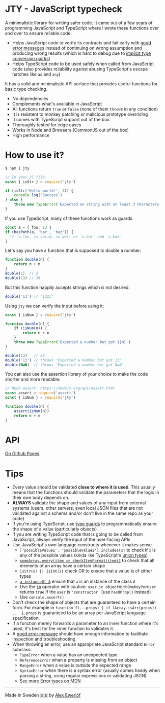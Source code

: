 # JTY - JavaScript typecheck

A minimalistic library for writing safer code. It came out of a few years of programming JavaScript and TypeScript where I wrote these functions over and over to ensure reliable code.

* Helps JavaScript code to verify its contracts and fail early with [good error messages](https://medium.com/hackernoon/what-makes-a-good-error-710d02682a68) instead of continuing on wrong assumption and producing wrong results (which is hard to debug due to [implicit type conversion quirks](https://2ality.com/2013/04/quirk-implicit-conversion.html))
* Helps TypeScript code to be used safely when called from JavaScript code (also provides reliability against abusing TypeScript's escape hatches like `as` and `any`)

It has a solid and minimalistic API surface that provides useful functions for basic type checking.

* No dependencies
* Complements what's available in JavaScript
* All functions return `true` or `false` (none of them `throw`s in any condition)
* It is resistent to monkey patching or malicious prototype overriding
* It comes with TypeScript support out of the box.
* Thoroughly tested for edge cases
* Works in Node and Browsers (CommonJS out of the box)
* High performance

# How to use it?

```bash
$ npm i jty
```

```js
// In your JS file
const { isStr } = require('jty')

if (isStr('Hello world!', 3)) {
    console.log('Success')
} else {
    throw new TypeError('Expected an string with at least 3 characters')
}
```

If you use TypeScript, many of these functions work as guards:

```TypeScript
const a = { foo: 13 }
if (hasPath(a, 'bar', 'baz')) {
  // `a.foo` is valid, as well as `a.bar` and `a.baz`
}
```

Let's say you have a function that is supposed to double a number:

```js
function double(n) {
    return n + n
}
double(1)  // 2
double(13) // 26
```

But this function happily accepts strings which is not desired:

```js
double('13') // '1313'
```

Using `jty` we can verify the input before using it:

```js
const { isNum } = require('jty')

function double(n) {
    if (isNum(n)) {
        return n + n
    }
    throw new TypeError(`Expected a number but got ${n}`)
}

double(13)   // 26
double('13') // throws 'Expected a number but got 13'
double(NaN)  // throws 'Expected a number but got NaN'
```

You can also use the assertion library of your choice to make the code shorter and more readable:

```js
// Node assert: https://nodejs.org/api/assert.html
const assert = require('assert')
const { isNum } = require('jty')

function double(n) {
    assert(isNum(n))
    return n + n
}
```

# API

[On Github Pages](https://userpixel.github.io/jty/)

# Tips

* Every value should be validated **close to where it is used**. This usually means that the functions should validate the parameters that the logic in their own body depends on.
* **ALWAYS** validate the shape and values of any input from external systems (users, other servers, even local JSON files that are not validated against a schema and/or don't live in the same repo as your code)
* If you're using TypeScript, use [type guards](https://www.typescriptlang.org/docs/handbook/advanced-types.html#user-defined-type-guards) to programmatically ensure the shape of a value (particularly objects)
* If you are writing TypeScript code that is going to be called from JavaScript, always verify the input of the user-facing APIs
* Use JavaScript's own language constructs whenever it makes sense
  - `['possibleValue1', 'possibleValue2'].includes(x)` to check if `x` is any of the possible values (kinda like TypeScript's [union types](https://www.typescriptlang.org/docs/handbook/advanced-types.html))
  - [`someArray.every(item => checkItemFormat(item))`](https://developer.mozilla.org/en-US/docs/Web/JavaScript/Reference/Global_Objects/Array/every) to check that all elements of an array have a certain shape
  - `isStr(x) || isInt(x)` check OR to ensure that a value is of either types
  - [`a instanceOf A`](https://developer.mozilla.org/en-US/docs/Web/JavaScript/Reference/Operators/instanceof) ensure that `a` is an instance of the class `A`
  - Use the [`in`](https://developer.mozilla.org/en-US/docs/Web/JavaScript/Reference/Operators/in) operator with caution: `user in objectWithOneKeyPerUser` returns `true` if the `user` is `'constructor'` (use `hasOProp()` instead)
  - Use `console.assert()` 
* Don't check the shape of objects that are guaranteed to have a certain form. For example in `function f(...props) { if (Array.isArr(props)) ... }`, `props` is guaranteed to be an array per JavaScript language specification.
* If a function merely forwards a parameter to an inner function where it's used, it's best for the inner function to validates it.
* A [good error message](https://medium.com/hackernoon/what-makes-a-good-error-710d02682a68) should have enough information to facilitate inspection and troubleshooting.
* When throwing an error, use an appropriate JavaScript standard `Error` subclass:
  - `TypeError` when a value has an unexpected type
  - `ReferenceError` when a property is missing from an object
  - `RangeError` when a value is outside the expected range
  - `SyntaxError` when there is a syntax error (usually comes handy when parsing a string, using regular expressions or validating JSON)
  - [See more Error types on MDN](https://developer.mozilla.org/en-US/docs/Web/JavaScript/Reference/Global_Objects/Error)

---

Made in Sweden 🇸🇪 by [Alex Ewerlöf](https://twitter.com/alexewerlof)
